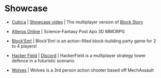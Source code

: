 # Showcase

- [Cubica](https://www.cubica.net/) | [Showcase video](https://youtu.be/D_f_MntrLVE) | The multiplayer version of [Block Story](https://play.google.com/store/apps/details?id=com.mindblocks.blocks_light)

- [Alteros Online](https://alteros-online.com) | Science-Fantasy Post Apo 3D MMORPG

- [Block'Em!](https://store.steampowered.com/app/1529220/BlockEm/) | Block'Em! is an action-filled block-building party game for 2 to 4 players! 

- [Hacker Field](https://www.hackerfield.net/) | [Discord](https://discord.gg/TQfs9hstkn) | HackerField is a multiplayer strategy tower defence in a futuristic scenario.
 
- [Wolves](https://wolvesgame.com/) | Wolves is a 3rd person action shooter based off MechAssault
